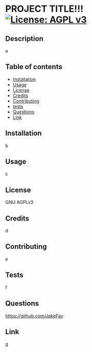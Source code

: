 
# PROJECT TITLE!!! [![License: AGPL v3](https://img.shields.io/badge/License-AGPL%20v3-blue.svg)](https://www.gnu.org/licenses/agpl-3.0)

## Description

a

## Table of contents

* [Installation](#installation)
* [Usage](#usage)
* [License](#license)
* [Credits](#credits)
* [Contributing](#contributing)
* [tests](#tests)
* [Questions](#questions)
* [Link](#link)

## Installation

b

## Usage

c

## License

GNU AGPLv3

## Credits

d

## Contributing

e

## Tests

f

## Questions

https://github.com/JakeFay

## Link

g

